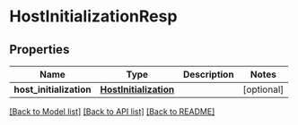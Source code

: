 # HostInitializationResp

## Properties
Name | Type | Description | Notes
------------ | ------------- | ------------- | -------------
**host_initialization** | [**HostInitialization**](HostInitialization.md) |  | [optional] 

[[Back to Model list]](../README.md#documentation-for-models) [[Back to API list]](../README.md#documentation-for-api-endpoints) [[Back to README]](../README.md)


